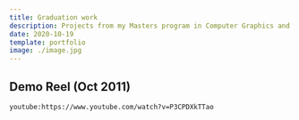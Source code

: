 ```yaml
---
title: Graduation work
description: Projects from my Masters program in Computer Graphics and Game Technology.
date: 2020-10-19
template: portfolio
image: ./image.jpg
---
```


## Demo Reel (Oct 2011)

`youtube:https://www.youtube.com/watch?v=P3CPDXkTTao`
